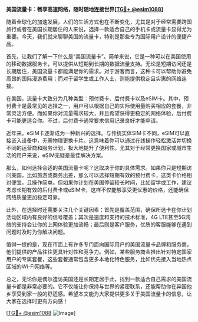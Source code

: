 **美国流量卡：畅享高速网络，随时随地连接世界[[TG💪+ @esim1088](https://t.me/s/esim1088)]**

随着全球化的加速发展，人们的生活方式也在不断变化，尤其是对于经常需要跨国旅行或者在美国长期居住的人来说，选择一款适合自己的手机卡或流量卡显得尤为重要。今天，我们就来聊聊美国的流量卡，特别是那些专为国际用户设计的便捷产品。

首先，让我们了解一下什么是“美国流量卡”。简单来说，它是一种可以在美国使用的移动数据服务卡，可以提供从短期到长期的数据流量支持。无论是短期访问还是长期居住，美国流量卡都能满足你的需求。对于游客而言，这种卡可以帮助你避免高昂的国际漫游费用；而对于留学生或工作人士，则能提供稳定且实惠的网络连接。

在美国，流量卡大致分为几种类型：预付费卡、后付费卡以及eSIM卡。其中，预付费卡是最常见的选择之一，用户可以根据自己的实际使用量购买相应的套餐，非常灵活方便。而如果你对流量需求较大，并且希望获得更稳定的网络体验，后付费卡可能更适合你。不过，后付费卡通常要求信用记录良好才能申请。

近年来，eSIM卡逐渐成为一种新兴的选择。与传统实体SIM卡不同，eSIM可以直接嵌入设备中，无需物理更换卡片。这意味着你可以通过在线操作轻松激活并切换不同的运营商和服务计划，极大地提升了便利性。尤其对于经常更换国家或城市生活的用户来说，eSIM无疑是最佳解决方案。

那么，如何选择合适的美国流量卡呢？这取决于你的具体需求。如果你只是短期访问美国，比如旅游或商务出差，那么可以选择短期有效的预付费卡，这类卡价格相对便宜，且操作简单。但如果你计划在美国停留较长时间，比如留学或工作，建议考虑长期有效的后付费卡或eSIM卡，这样不仅能够享受更优惠的价格，还能确保网络质量更加稳定可靠。

此外，在选择时还需要关注几个关键因素：首先是覆盖范围，确保所选卡在你计划活动区域内有良好的信号覆盖；其次是速度和支持的技术标准，4G LTE甚至5G网络的支持会让你的上网体验更加流畅；最后则是客户服务，优质的客服能够在遇到问题时及时为你解决问题。

值得一提的是，现在市面上有许多专门面向国际用户的美国流量卡品牌和服务商，他们提供的产品往往更具针对性和竞争力。例如，某些服务商会推出针对特定国家用户的专属套餐，这些套餐通常包含更多本地化特色服务，比如优先接入当地热点区域的Wi-Fi网络等。

总之，无论你是偶尔造访美国还是长期定居于此，找到一款适合自己需求的美国流量卡都是非常必要的。它不仅能让你保持与世界的紧密联系，还能帮助你在异国他乡享受到家一般的舒适感。希望本文能为大家提供更多关于美国流量卡的信息，让大家在选择时更有方向感！

[[TG💪+ @esim1088](https://t.me/s/esim1088) ![Image](https://i.postimg.cc/4NQfJmqS/Snipaste-2025-05-13-00-14-12.png)]